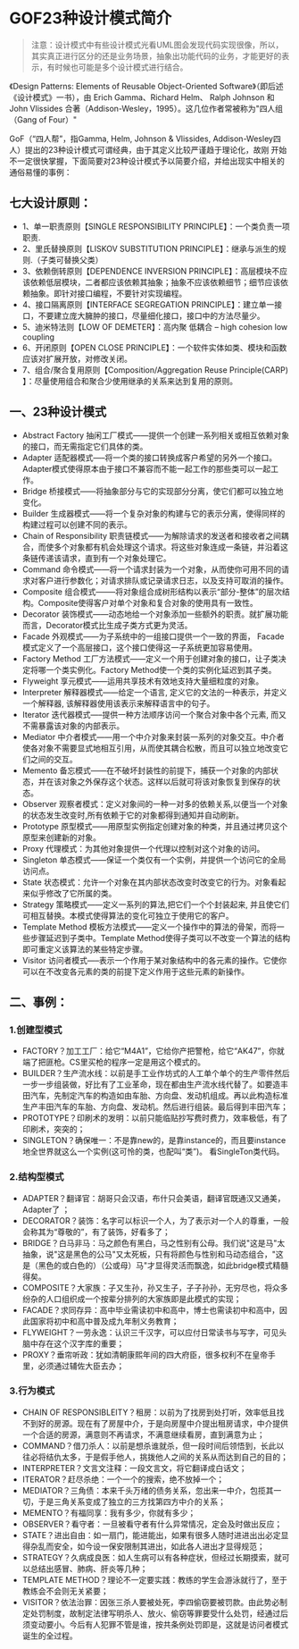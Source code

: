 # GOF23种设计模式简介
> 注意：设计模式中有些设计模式光看UML图会发现代码实现很像，所以，其实真正进行区分的还是业务场景，抽象出功能代码的业务，才能更好的表示，有时候也可能是多个设计模式进行结合。

《Design Patterns: Elements of Reusable Object-Oriented Software》（即后述《设计模式》一书），由 Erich Gamma、Richard Helm、
Ralph Johnson 和 John Vlissides 合著（Addison-Wesley，1995）。这几位作者常被称为"四人组（Gang of Four）"

GoF（“四人帮”，指Gamma, Helm, Johnson & Vlissides, Addison-Wesley四人）提出的23种设计模式可谓经典，由于其定义比较严谨趋于理论化，故刚
开始不一定很快掌握，下面简要对23种设计模式予以简要介绍，并给出现实中相关的通俗易懂的事例：

## 七大设计原则： 
- 1、单一职责原则【SINGLE RESPONSIBILITY PRINCIPLE】：一个类负责一项职责. 
- 2、里氏替换原则【LISKOV SUBSTITUTION PRINCIPLE】：继承与派生的规则.（子类可替换父类） 
- 3、依赖倒转原则【DEPENDENCE INVERSION PRINCIPLE】：高层模块不应该依赖低层模块，二者都应该依赖其抽象；抽象不应该依赖细节；细节应该依赖抽象。即针对接口编程，不要针对实现编程。 
- 4、接口隔离原则【INTERFACE SEGREGATION PRINCIPLE】：建立单一接口，不要建立庞大臃肿的接口，尽量细化接口，接口中的方法尽量少。 
- 5、迪米特法则【LOW OF DEMETER】：高内聚 低耦合 – high cohesion low coupling 
- 6、开闭原则【OPEN CLOSE PRINCIPLE】：一个软件实体如类、模块和函数应该对扩展开放，对修改关闭。 
- 7、组合/聚合复用原则【Composition/Aggregation Reuse Principle(CARP) 】：尽量使用组合和聚合少使用继承的关系来达到复用的原则。

## 一、23种设计模式      
- Abstract Factory 抽闲工厂模式——提供一个创建一系列相关或相互依赖对象的接口，而无需指定它们具体的类。 
- Adapter 适配器模式—–将一个类的接口转换成客户希望的另外一个接口。Adapter模式使得原本由于接口不兼容而不能一起工作的那些类可以一起工作。 
- Bridge 桥接模式——将抽象部分与它的实现部分分离，使它们都可以独立地变化。 
- Builder 生成器模式——将一个复杂对象的构建与它的表示分离，使得同样的构建过程可以创建不同的表示。 
- Chain of Responsibility 职责链模式——为解除请求的发送者和接收者之间耦合，而使多个对象都有机会处理这个请求。将这些对象连成一条链，并沿着这条链传递该请求，直到有一个对象处理它。 
- Command 命令模式——将一个请求封装为一个对象，从而使你可用不同的请求对客户进行参数化；对请求排队或记录请求日志，以及支持可取消的操作。 
- Composite 组合模式——–将对象组合成树形结构以表示“部分-整体”的层次结构。Composite使得客户对单个对象和复合对象的使用具有一致性。 
- Decorator 装饰模式——动态地给一个对象添加一些额外的职责。就扩展功能而言，Decorator模式比生成子类方式更为灵活。 
- Facade 外观模式——为子系统中的一组接口提供一个一致的界面， Facade模式定义了一个高层接口，这个接口使得这一子系统更加容易使用。 
- Factory Method 工厂方法模式——定义一个用于创建对象的接口，让子类决定将哪一个类实例化。Factory Method使一个类的实例化延迟到其子类。 
- Flyweight 享元模式——运用共享技术有效地支持大量细粒度的对象。 
- Interpreter 解释器模式——给定一个语言, 定义它的文法的一种表示，并定义一个解释器, 该解释器使用该表示来解释语言中的句子。 
- Iterator 迭代器模式—–提供一种方法顺序访问一个聚合对象中各个元素, 而又不需暴露该对象的内部表示。 
- Mediator 中介者模式——用一个中介对象来封装一系列的对象交互。中介者使各对象不需要显式地相互引用，从而使其耦合松散，而且可以独立地改变它们之间的交互。 
- Memento 备忘模式——在不破坏封装性的前提下，捕获一个对象的内部状态，并在该对象之外保存这个状态。这样以后就可将该对象恢复到保存的状态。 
- Observer 观察者模式：定义对象间的一种一对多的依赖关系,以便当一个对象的状态发生改变时,所有依赖于它的对象都得到通知并自动刷新。 
- Prototype 原型模式——用原型实例指定创建对象的种类，并且通过拷贝这个原型来创建新的对象。 
- Proxy 代理模式：为其他对象提供一个代理以控制对这个对象的访问。 
- Singleton 单态模式——保证一个类仅有一个实例，并提供一个访问它的全局访问点。 
- State 状态模式：允许一个对象在其内部状态改变时改变它的行为。对象看起来似乎修改了它所属的类。 
- Strategy 策略模式——定义一系列的算法,把它们一个个封装起来, 并且使它们可相互替换。本模式使得算法的变化可独立于使用它的客户。 
- Template Method 模板方法模式——定义一个操作中的算法的骨架，而将一些步骤延迟到子类中。Template Method使得子类可以不改变一个算法的结构即可重定义该算法的某些特定步骤。
- Visitor 访问者模式—–表示一个作用于某对象结构中的各元素的操作。它使你可以在不改变各元素的类的前提下定义作用于这些元素的新操作。

## 二、事例：
### 1.创建型模式 
- FACTORY？加工工厂：给它“M4A1”，它给你产把警枪，给它“AK47”，你就端了把匪枪。CS里买枪的程序一定是用这个模式的。
- BUILDER？生产流水线：以前是手工业作坊式的人工单个单个的生产零件然后一步一步组装做，好比有了工业革命，现在都由生产流水线代替了。如要造丰田汽车，先制定汽车的构造如由车胎、方向盘、发动机组成。再以此构造标准生产丰田汽车的车胎、方向盘、发动机。然后进行组装。最后得到丰田汽车； 
- PROTOTYPE？印刷术的发明：以前只能临贴抄写费时费力，效率极低，有了印刷术，突突的； 
- SINGLETON？确保唯一：不是靠new的，是靠instance的，而且要instance地全世界就这么一个实例(这可怜的类，也配叫“类”)。 看SingleTon类代码。

### 2.结构型模式 
- ADAPTER？翻译官：胡哥只会汉语，布什只会美语，翻译官既通汉又通美，Adapter了 ；
- DECORATOR？装饰：名字可以标识一个人，为了表示对一个人的尊重，一般会称其为“尊敬的”，有了装饰，好看多了； 
- BRIDGE？白马非马：马之颜色有黑白，马之性别有公母。我们说"这是马"太抽象，说"这是黑色的公马"又太死板，只有将颜色与性别和马动态组合，"这是（黑色的或白色的）（公或母）马"才显得灵活而飘逸，如此bridge模式精髓得矣。 
- COMPOSITE？大家族：子又生孙，孙又生子，子子孙孙，无穷尽也，将众多纷杂的人口组织成一个按辈分排列的大家族即是此模式的实现； 
- FACADE？求同存异：高中毕业需读初中和高中，博士也需读初中和高中，因此国家将初中和高中普及成九年制义务教育； 
- FLYWEIGHT？一劳永逸：认识三千汉字，可以应付日常读书与写字，可见头脑中存在这个汉字库的重要； 
- PROXY？垂帘听政：犹如清朝康熙年间的四大府臣，很多权利不在皇帝手里，必须通过辅佐大臣去办；

### 3.行为模式 
- CHAIN OF RESPONSIBLEITY？租房：以前为了找房到处打听，效率低且找不到好的房源。现在有了房屋中介，于是向房屋中介提出租房请求，中介提供一个合适的房源，满意则不再请求，不满意继续看房，直到满意为止； 
- COMMAND？借刀杀人：以前是想杀谁就杀，但一段时间后领悟到，长此以往必将结仇太多，于是假手他人，挑拨他人之间的关系从而达到自己的目的； 
- INTERPRETER？文言文注释：一段文言文，将它翻译成白话文； 
- ITERATOR？赶尽杀绝：一个一个的搜索，绝不放掉一个； 
- MEDIATOR？三角债：本来千头万绪的债务关系，忽出来一中介，包揽其一切，于是三角关系变成了独立的三方找第四方中介的关系； 
- MEMENTO？有福同享：我有多少，你就有多少； 
- OBSERVER？看守者：一旦被看守者有什么异常情况，定会及时做出反应； 
- STATE？进出自由：如一扇门，能进能出，如果有很多人随时进进出出必定显得杂乱而安全，如今设一保安限制其进出，如此各人进出才显得规范； 
- STRATEGY？久病成良医：如人生病可以有各种症状，但经过长期摸索，就可以总结出感冒、肺病、肝炎等几种； 
- TEMPLATE METHOD？理论不一定要实践：教练的学生会游泳就行了，至于教练会不会则无关紧要； 
- VISITOR？依法治罪：因张三杀人要被处死，李四偷窃要被罚款。由此势必制定处罚制度，故制定法律写明杀人、放火、偷窃等罪要受什么处罚，经通过后须变动要小。今后有人犯罪不管是谁，按共条例处罚即是，这就是访问者模式诞生的全过程。